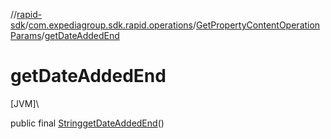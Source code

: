 //[rapid-sdk](../../../index.md)/[com.expediagroup.sdk.rapid.operations](../index.md)/[GetPropertyContentOperationParams](index.md)/[getDateAddedEnd](get-date-added-end.md)

# getDateAddedEnd

[JVM]\

public final [String](https://docs.oracle.com/javase/8/docs/api/java/lang/String.html)[getDateAddedEnd](get-date-added-end.md)()
